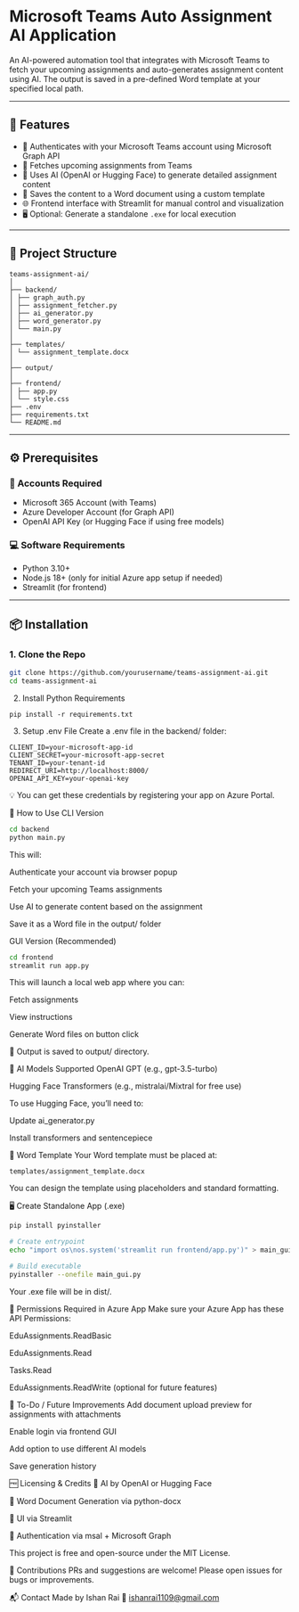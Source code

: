 # Microsoft Teams Auto Assignment AI Application

An AI-powered automation tool that integrates with Microsoft Teams to fetch your upcoming assignments and auto-generates assignment content using AI. The output is saved in a pre-defined Word template at your specified local path.

---

## 🚀 Features

- 🔐 Authenticates with your Microsoft Teams account using Microsoft Graph API
- 📅 Fetches upcoming assignments from Teams
- 🧠 Uses AI (OpenAI or Hugging Face) to generate detailed assignment content
- 📄 Saves the content to a Word document using a custom template
- 🌐 Frontend interface with Streamlit for manual control and visualization
- 🖥️ Optional: Generate a standalone `.exe` for local execution

---

## 📁 Project Structure
```
teams-assignment-ai/
│
├── backend/ 
│ ├── graph_auth.py 
│ ├── assignment_fetcher.py 
│ ├── ai_generator.py 
│ ├── word_generator.py 
│ └── main.py 
│
├── templates/
│ └── assignment_template.docx 
│
├── output/ 
│
├── frontend/ 
│ ├── app.py 
│ └── style.css 
├── .env
├── requirements.txt
└── README.md
```

---

## ⚙️ Prerequisites

### 🔑 Accounts Required
- Microsoft 365 Account (with Teams)
- Azure Developer Account (for Graph API)
- OpenAI API Key (or Hugging Face if using free models)

### 💻 Software Requirements
- Python 3.10+
- Node.js 18+ (only for initial Azure app setup if needed)
- Streamlit (for frontend)

---

## 📦 Installation

### 1. Clone the Repo
```bash
git clone https://github.com/yourusername/teams-assignment-ai.git
cd teams-assignment-ai
```
2. Install Python Requirements
```
pip install -r requirements.txt
```
3. Setup .env File
Create a .env file in the backend/ folder:
```
CLIENT_ID=your-microsoft-app-id
CLIENT_SECRET=your-microsoft-app-secret
TENANT_ID=your-tenant-id
REDIRECT_URI=http://localhost:8000/
OPENAI_API_KEY=your-openai-key
```
💡 You can get these credentials by registering your app on Azure Portal.

🧪 How to Use
CLI Version
```bash
cd backend
python main.py
```
This will:

Authenticate your account via browser popup

Fetch your upcoming Teams assignments

Use AI to generate content based on the assignment

Save it as a Word file in the output/ folder

GUI Version (Recommended)
```bash
cd frontend
streamlit run app.py
```

This will launch a local web app where you can:

Fetch assignments

View instructions

Generate Word files on button click

📂 Output is saved to output/ directory.

🧠 AI Models Supported
OpenAI GPT (e.g., gpt-3.5-turbo)

Hugging Face Transformers (e.g., mistralai/Mixtral for free use)

To use Hugging Face, you’ll need to:

Update ai_generator.py

Install transformers and sentencepiece

📄 Word Template
Your Word template must be placed at:

```
templates/assignment_template.docx
```
You can design the template using placeholders and standard formatting.

🖥️ Create Standalone App (.exe)
```bash
pip install pyinstaller

# Create entrypoint
echo "import os\nos.system('streamlit run frontend/app.py')" > main_gui.py

# Build executable
pyinstaller --onefile main_gui.py
```
Your .exe file will be in dist/.

🔐 Permissions Required in Azure App
Make sure your Azure App has these API Permissions:

EduAssignments.ReadBasic

EduAssignments.Read

Tasks.Read

EduAssignments.ReadWrite (optional for future features)

🧩 To-Do / Future Improvements
 Add document upload preview for assignments with attachments

 Enable login via frontend GUI

 Add option to use different AI models

 Save generation history

🆓 Licensing & Credits
🧠 AI by OpenAI or Hugging Face

🧾 Word Document Generation via python-docx

🎨 UI via Streamlit

🔐 Authentication via msal + Microsoft Graph

This project is free and open-source under the MIT License.

🤝 Contributions
PRs and suggestions are welcome! Please open issues for bugs or improvements.

📬 Contact
Made by Ishan Rai
📧 ishanrai1109@gmail.com
